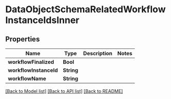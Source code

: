 # DataObjectSchemaRelatedWorkflowInstanceIdsInner

## Properties
Name | Type | Description | Notes
------------ | ------------- | ------------- | -------------
**workflowFinalized** | **Bool** |  | 
**workflowInstanceId** | **String** |  | 
**workflowName** | **String** |  | 

[[Back to Model list]](../README.md#documentation-for-models) [[Back to API list]](../README.md#documentation-for-api-endpoints) [[Back to README]](../README.md)


